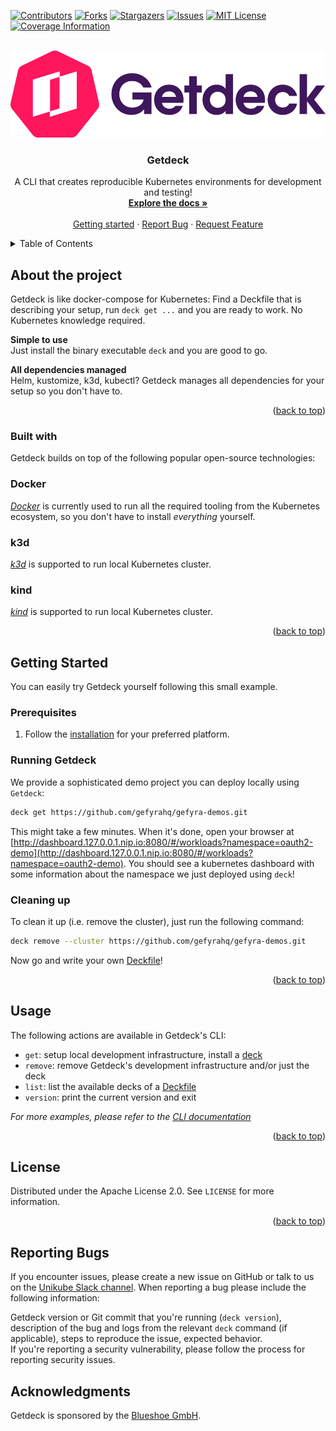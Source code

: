 <div id="top"></div>

<!-- PROJECT SHIELDS -->
[![Contributors][contributors-shield]][contributors-url]
[![Forks][forks-shield]][forks-url]
[![Stargazers][stars-shield]][stars-url]
[![Issues][issues-shield]][issues-url]
[![MIT License][license-shield]][license-url]
[![Coverage Information][coveralls-shield]][coveralls-url]


<!-- PROJECT LOGO -->
<br />
<div align="center">
  <a href="https://github.com/Getdeck/getdeck">
    <img src="https://github.com/Getdeck/getdeck/raw/main/docs/static/img/logo.png" alt="Getdeck Logo"/>
  </a>

  <h3 align="center">Getdeck</h3>

  <p align="center">
    A CLI that creates reproducible Kubernetes environments for development and testing!
    <br />
    <a href="https://getdeck.dev/docs/"><strong>Explore the docs »</strong></a>
    <br />
    <br />
    <a href="https://getdeck.dev/docs/getting-started/">Getting started</a>
    ·
    <a href="https://github.com/Getdeck/getdeck/issues">Report Bug</a>
    ·
    <a href="https://github.com/Getdeck/getdeck/issues">Request Feature</a>
  </p>
</div>

<!-- TABLE OF CONTENTS -->
<details>
  <summary>Table of Contents</summary>
  <ol>
    <li>
      <a href="#about-the-project">About The Project</a>
      <ul>
        <li><a href="#built-with">Built With</a></li>
      </ul>
    </li>
    <li>
      <a href="#getting-started">Getting Started</a>
      <ul>
        <li><a href="#prerequisites">Prerequisites</a></li>
        <li><a href="#running-getdeck">Running Getdeck</a></li>
        <li><a href="#cleaning-up">Cleaning up</a></li>
      </ul>
    </li>
    <li><a href="#license">License</a></li>
    <li><a href="#acknowledgments">Acknowledgments</a></li>
  </ol>
</details>

<!-- ABOUT THE PROJECT -->
## About the project
Getdeck is like docker-compose for Kubernetes: Find a Deckfile that is describing your setup, 
run `deck get ...` and you are ready to work. No Kubernetes knowledge required.

**Simple to use**  
Just install the binary executable `deck` and you are good to go.

**All dependencies managed**  
Helm, kustomize, k3d, kubectl? Getdeck manages all dependencies for your setup so you don't have to.

<p align="right">(<a href="#top">back to top</a>)</p>

### Built with
Getdeck builds on top of the following popular open-source technologies:

### Docker
[*Docker*](https://docker.io) is currently used to run all the required tooling from the Kubernetes ecosystem, so you
don't have to install _everything_ yourself.

### k3d
[*k3d*](https://k3d.io) is supported to run local Kubernetes cluster. 

### kind
[*kind*](https://kind.sigs.k8s.io/) is supported to run local Kubernetes cluster. 

<p align="right">(<a href="#top">back to top</a>)</p>

<!-- GETTING STARTED -->
## Getting Started
You can easily try Getdeck yourself following this small example.

### Prerequisites
1) Follow the [installation](https://getdeck.dev/docs/installation/) for your preferred platform.

### Running Getdeck
We provide a sophisticated demo project you can deploy locally using `Getdeck`:

```bash
deck get https://github.com/gefyrahq/gefyra-demos.git
```

This might take a few minutes. When it's done, open your browser at
[http://dashboard.127.0.0.1.nip.io:8080/#/workloads?namespace=oauth2-demo](http://dashboard.127.0.0.1.nip.io:8080/#/workloads?namespace=oauth2-demo).
You should see a kubernetes dashboard with some information about the namespace we just deployed using `deck`!

### Cleaning up
To clean it up (i.e. remove the cluster), just run the following command:

```bash
deck remove --cluster https://github.com/gefyrahq/gefyra-demos.git
```

Now go and write your own [Deckfile](https://getdeck.dev/docs/deckfile-specs/)!  

<p align="right">(<a href="#top">back to top</a>)</p>

## Usage
The following actions are available in Getdeck's CLI:
- `get`: setup local development infrastructure, install a [deck](https://getdeck.dev/docs/overview/what-is-a-deck/)
- `remove`: remove Getdeck's development infrastructure and/or just the deck
- `list`: list the available decks of a [Deckfile](https://getdeck.dev/docs/deckfile-specs/)
- `version`: print the current version and exit

_For more examples, please refer to the [CLI documentation](https://getdeck.dev/docs/cli-reference/)_

<p align="right">(<a href="#top">back to top</a>)</p>

<!-- LICENSE -->
## License
Distributed under the Apache License 2.0. See `LICENSE` for more information.

<p align="right">(<a href="#top">back to top</a>)</p>

## Reporting Bugs
If you encounter issues, please create a new issue on GitHub or talk to us on the
[Unikube Slack channel](https://unikubeworkspace.slack.com/). 
When reporting a bug please include the following information:

Getdeck version or Git commit that you're running (`deck version`),
description of the bug and logs from the relevant `deck` command (if applicable),
steps to reproduce the issue, expected behavior.  
If you're reporting a security vulnerability, please follow the process for reporting security issues.

## Acknowledgments
Getdeck is sponsored by the [Blueshoe GmbH](https://blueshoe.io).

<!-- MARKDOWN LINKS & IMAGES -->
<!-- https://www.markdownguide.org/basic-syntax/#reference-style-links -->
[contributors-shield]: https://img.shields.io/github/contributors/Getdeck/getdeck.svg?style=for-the-badge
[contributors-url]: https://github.com/Getdeck/getdeck/graphs/contributors
[forks-shield]: https://img.shields.io/github/forks/Getdeck/getdeck.svg?style=for-the-badge
[forks-url]: https://github.com/Getdeck/getdeck/network/members
[stars-shield]: https://img.shields.io/github/stars/Getdeck/getdeck.svg?style=for-the-badge
[stars-url]: https://github.com/Getdeck/getdeck/stargazers
[issues-shield]: https://img.shields.io/github/issues/Getdeck/getdeck.svg?style=for-the-badge
[issues-url]: https://github.com/Getdeck/getdeck/issues
[license-shield]: https://img.shields.io/github/license/Getdeck/getdeck.svg?style=for-the-badge
[license-url]: https://github.com/Getdeck/getdeck/blob/master/LICENSE.txt
[coveralls-shield]: https://img.shields.io/coveralls/github/Getdeck/getdeck/main?style=for-the-badge
[coveralls-url]: https://coveralls.io/github/Getdeck/getdeck


